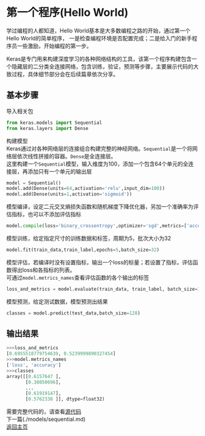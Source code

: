 # 第一个程序(Hello World)

学过编程的人都知道，Hello World基本是大多数编程之路的开始，通过第一个Hello World的简单程序，
一是检查编程环境是否配置完成；二是给入门的新手程序员一些激励，开始编程的第一步。 

Keras是专门用来构建深度学习的各种网络结构的工具，该第一个程序构建包含一个隐藏层的二分类全连接网络，包含训练，验证，预测等步骤，主要展示代码的大致过程，具体细节部分会在后续篇章依次分享。

## 基本步骤

导入相关包
``` python
from keras.models import Sequential
from keras.layers import Dense
```
构建模型  
Keras通过对各种网络层的连接组合构建完整的神经网络。`Sequential`是一个将网络层依次线性拼接的容器。`Dense`是全连接层。  
这里构建一个`Sequential`模型，输入维度为100，添加一个包含64个单元的全连接层，再添加只有一个单元的输出层
``` python
model = Sequential()
model.add(Dense(units=64,activation='relu',input_dim=100))
model.add(Dense(units=1,activation='sigmoid'))
```
模型编译，设定二元交叉熵损失函数和随机梯度下降优化器，另加一个准确率为评估指标，也可以不添加评估指标
``` python
model.compile(loss='binary_crossentropy',optimizer='sgd',metrics=['accuracy'])
```
模型训练，给定指定尺寸的训练数据和标签，周期为5，批次大小为32
``` python
model.fit(train_data,train_label,epochs=5,batch_size=32)
```
模型评估，若编译时没有设置指标，输出一个loss的标量；若设置了指标，评估函数得出loss和各指标的列表。  
可通过`model.metrics_names`查看评估函数的各个输出的标签
``` python
loss_and_metrics = model.evaluate(train_data, train_label, batch_size=128)
```
模型预测，给定测试数据，模型预测出结果
``` python
classes = model.predict(test_data,batch_size=128)
```
## 输出结果
``` python
>>>loss_and_metrics
[0.6955518779754639, 0.5239999890327454]
>>>model.metrics_names
['loss', 'accuracy']
>>>classes
array([[0.6157647 ],
       [0.38050696],
       ...
       [0.61919147],
       [0.5762338 ]], dtype=float32)
```
需要完整代码的，请查看[源代码](./hello_world.py)  
下一篇(./models/sequential.md)  
[返回主页](./README.md)  
